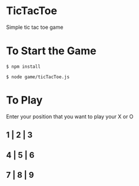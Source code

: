 # TicTacToe
Simple tic tac toe game

# To Start the Game
`$ npm install`

`$ node game/ticTacToe.js`

# To Play

Enter your position that you want to play your X or O

  1  |  2  |  3
  -------------
  4  |  5  |  6
  -------------
  7  |  8  |  9
  -------------
